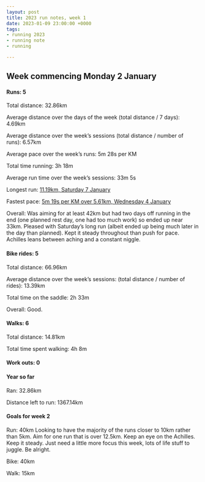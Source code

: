 ```yaml
---
layout: post
title: 2023 run notes, week 1
date: 2023-01-09 23:00:00 +0000
tags:
- running 2023
- running note
- running

---
```

## Week commencing Monday 2 January

#### Runs: 5

Total distance: 32.86km

Average distance over the days of the week (total distance / 7 days): 4.69km

Average distance over the week’s sessions (total distance / number of runs): 6.57km

Average pace over the week’s runs: 5m 28s per KM

Total time running: 3h 18m

Average run time over the week’s sessions: 33m 5s

Longest run: [11.19km, Saturday 7 January](https://www.strava.com/activities/8353612933)

Fastest pace: [5m 19s per KM over 5.61km, Wednesday 4 January](https://www.strava.com/activities/8336619225/overview)

Overall: Was aiming for at least 42km but had two days off running in the end (one planned rest day, one had too much work) so ended up near 33km. Pleased with Saturday’s long run (albeit ended up being much later in the day than planned). Kept it steady throughout than push for pace. Achilles leans between aching and a constant niggle.

#### Bike rides: 5

Total distance: 66.96km

Average distance over the week’s sessions: (total distance / number of rides): 13.39km

Total time on the saddle: 2h 33m

Overall: Good.

#### Walks: 6

Total distance: 14.81km

Total time spent walking: 4h 8m

#### Work outs: 0

#### Year so far

Ran: 32.86km

Distance left to run: 1367.14km

#### Goals for week 2

Run: 40km
Looking to have the majority of the runs closer to 10km rather than 5km. Aim for one run that is over 12.5km. Keep an eye on the Achilles. Keep it steady. Just need a little more focus this week, lots of life stuff to juggle. Be alright.

Bike: 40km

Walk: 15km